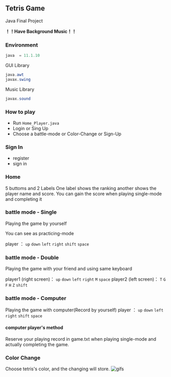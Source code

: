 ## Tetris Game

Java Final Project

**！！Have Background Music！！**

### Environment
```java
java  = 11.1.10
```
GUI Library
```java
java.awt
javax.swing
```
Music Library
```java
javax.sound
```
### How to play
- Run `Home_Player.java`
- Login or Sing Up
- Choose a battle-mode or  Color-Change or Sign-Up
### Sign In
- register
- sign in
### Home
5 buttoms and 2 Labels
One label shows the ranking another shows the player name and score.
You can gain the score when playing single-mode and completing it

### battle mode - Single
Playing the game by yourself

You can see as practicing-mode

player ： `up` `down` `left` `right` `shift` `space`
### battle mode - Double
Playing the game with your friend and using same keyboard

player1 (right screen)： `up` `down` `left` `right` `M` `space`
player2 (left  screen)： `T` `G` `F` `H` `Z` `shift`

### battle mode - Computer
Playing the game with computer(Record by yourself)
player ： `up` `down` `left` `right` `shift` `space`

#### computer player's method
Reserve your playing record in game.txt when playing single-mode and actually completing the game.

### Color Change
Choose tetris's color, and the changing will store.
![gifs](https://github.com/OuTingYun/Tetris-Game/blob/master/README/Color.gif)
